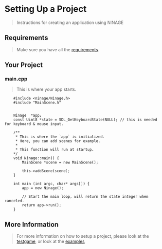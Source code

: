 # Setting Up a Project
> Instructions for creating an application using NINAGE

## Requirements
> Make sure you have all the [requirements](REQUIREMENTS.md).


## Your Project
### main.cpp
> This is where your app starts.

        #include <ninage/Ninage.h>
        #include "MainScene.h"


        Ninage  *app;
        const Uint8 *state = SDL_GetKeyboardState(NULL); // this is needed for keyboard & mouse input.

        /**
         * This is where the `app` is initialized.
         * Here, you can add scenes for example.
         *
         * This function will run at startup.
        */
        void Ninage::main() {
            MainScene *scene = new MainScene();

            this->addScene(scene);
        }

        int main (int argc, char* args[]) {
            app = new Ninage();
            
            // Start the main loop, will return the state integer when canceled.
            return app->run();
        }

## More Information
> For more information on how to setup a project, please look at the
> [testgame](testgame), or look at the [examples](https://github.com/sebbekarlsson/NINAGE-examples)
